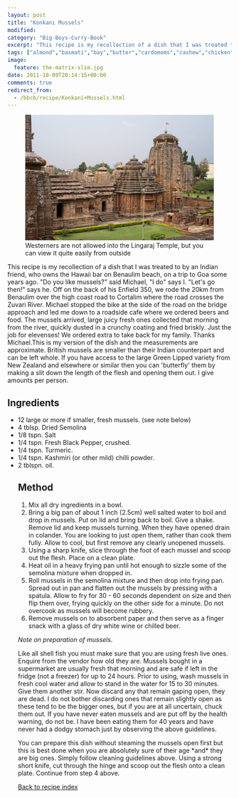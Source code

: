 ```yaml
---
layout: post
title: "Konkani Mussels"
modified:
category: "Big-Boys-Curry-Book"
excerpt: "This recipe is my recollection of a dish that I was treated to by an"
tags: ["almond","basmati","bay","butter","cardomoms","cashew","chicken","cinnamon","cloves","cumin","ghee","lamb","mace","nuts","pepper","rice","saffron","turmeric"]
image:
  feature: the-matrix-slim.jpg
date: 2011-10-09T20:14:15+00:00
comments: true
redirect_from: 
  - /bbcb/recipe/Konkani+Mussels.html
---
```


<figure>
	<a href="/images/bbcb/pict1561.jpg" alt="Lingaraj Temple, Bhubaneswar, Orissa, India" title="Lingaraj Temple, Bhubaneswar, Orissa, India &#169; Ashley Kitson 13/09/2011"><img src="/images/bbcb/pict1561.jpg"/></a>
	<figcaption>Westerners are not allowed into the Lingaraj Temple, but you can view it quite easily from outside</figcaption>
</figure>

This recipe is my recollection of a dish that I was treated to by an Indian friend, who owns the Hawaii bar on Benaulim beach, on a trip to Goa some years ago. "Do you like mussels?" said Michael, "I do" says I. "Let's go then!" says he. Off on the back of his Enfield 350, we rode the 20km from Benaulim over the high coast road to Cortalim where the road crosses the Zuvari River. Michael stopped the bike at the side of the road on the bridge approach and led me down to a roadside cafe where we ordered beers and food. The mussels arrived, large juicy fresh ones collected that morning from the river, quickly dusted in a crunchy coating and fried briskly. Just the job for elevenses! We ordered extra to take back for my family. Thanks Michael.This is my version of the dish and the measurements are approximate. British mussels are smaller than their Indian counterpart and can be left whole. If you have access to the large Green Lipped variety from New Zealand and elsewhere or similar then you can 'butterfly' them by making a slit down the length of the flesh and opening them out. I give amounts per person.
        
## Ingredients
        
<ul><li>12 large or more if smaller, fresh mussels. (see note below)</li><li>4 tblsp. Dried Semolina</li><li>1/8 tspn. Salt</li><li>1/4 tspn. Fresh Black Pepper, crushed.</li><li>1/4 tspn. Turmeric.</li><li>1/4 tspn. Kashmiri (or other mild) chilli powder.</li><li>2 tblspn. oil.</li></uk>
        
## Method

<ol><li>Mix all dry ingredients in a bowl.</li><li>Bring a big pan of about 1 inch (2.5cm) well salted water to boil and drop in mussels.  Put on lid and bring back to boil.  Give a shake.  Remove lid and keep mussels turning.  When they have opened drain in colander.  You are looking to just open them, rather than cook them fully.  Allow to cool, but first remove any clearly unopened mussels.</li><li>Using a sharp knife, slice through the foot of each mussel and scoop out the flesh.   Place on a clean plate.</li><li>Heat oil in a heavy frying pan until hot enough to sizzle some of the semolina mixture  when dropped in.</li><li>Roll mussels in the semolina mixture and then drop into frying pan. Spread out in pan and flatten out the mussels by pressing with a spatula.  Allow to  fry for 30 - 60 seconds dependent on size and then flip them over, frying quickly on the other side for a  minute. Do not overcook as mussels will become rubbery.</li><li>Remove mussels on to absorbent paper and then serve as a finger snack with a glass of dry white wine or chilled beer. </li></ol><p><em>Note on preparation of mussels.</em></p><p>Like all shell fish you must make sure that you are using fresh live ones. Enquire from the vendor how old they are. Mussels bought in a supermarket are usually fresh that morning and are safe if left in the fridge (not a freezer) for up to 24 hours. Prior to using, wash mussels in fresh cool water and allow to stand in the water for 15 to 30 minutes. Give them another stir. Now discard any that remain gaping open, they are dead. I do not bother discarding ones that remain slightly open as these tend to be the bigger ones, but if you are at all uncertain, chuck them out. If you have never eaten mussels and are put off by the health warning, do not be. I have been eating them for 40 years and have never had a dodgy stomach just by observing the above guidelines.</p><p>You can prepare this dish without steaming the mussels open first but this is best done when you are absolutely sure of their age *and* they are big ones.  Simply follow cleaning guidelines above.  Using a strong short knife, cut through the hinge and scoop out the flesh onto a clean plate. Continue from step 4 above.</p>   

<a href="/bbcb">Back to recipe index</a>      